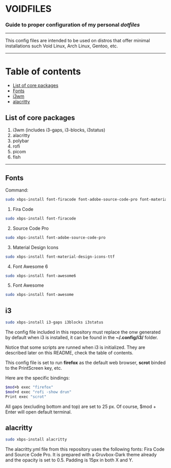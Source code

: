 # **VOIDFILES**
### Guide to proper configuration of my personal ***dotfiles***

---

This config files are intended to be used on distros that offer minimal installations such Void Linux, Arch Linux, Gentoo, etc.

---

# Table of contents
- [List of core packages](#corepackages)
- [Fonts](#fonts)
- [i3wm](#i3)
- [alacritty](#alacritty)

## List of core packages <a name="corepackages"></a>

1. i3wm (includes i3-gaps, i3-blocks, i3status)
2. alacritty
3. polybar
4. rofi
5. picom
6. fish

---

## Fonts <a name="fonts"></a>

Command:
```bash
sudo xbps-install font-firacode font-adobe-source-code-pro font-material-design-icons-ttf font-awesome6 font-awesome
```

1. Fira Code
```bash
sudo xbps-install font-firacode
```
2. Source Code Pro
```bash
sudo xbps-install font-adobe-source-code-pro
```
3. Material Design Icons
```bash
sudo xbps-install font-material-design-icons-ttf
```
4. Font Awesome 6
```bash
sudo xbps-install font-awesome6
```
5. Font Awesome
```bash
sudo xbps-install font-awesome
```

## i3 <a name="i3"></a>

```bash
sudo xbps-install i3-gaps i3blocks i3status
```

The config file included in this repository must replace the onw generated by default when i3 is installed, it can be found in the **~/.config/i3/** folder.

Notice that some scripts are runned when i3 is initialized. They are described later on this README, check the table of contents.

This config file is set to run **firefox** as the default web browser, **scrot** binded to the PrintScreen key, etc.

Here are the specific bindings:


```bash
$mod+b exec "firefox"
$mod+d exec "rofi -show drun"
Print exec "scrot"
```

All gaps (excluding bottom and top) are set to 25 px.
Of course, $mod + Enter will open default terminal.

## alacritty <a name="alacritty"></a>


```bash
sudo xbps-install alacritty
```

The alacritty.yml file from this repository uses the following fonts: Fira Code and Source Code Pro.
It is prepared with a Gruvbox-Dark theme already and the opacity is set to 0.5.
Padding is 15px in both X and Y.


